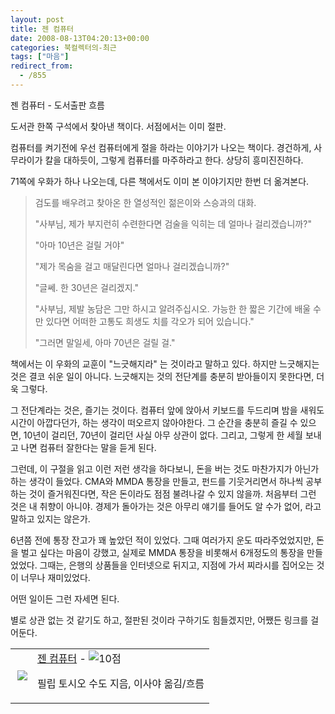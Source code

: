 ```yaml
---
layout: post
title: 젠 컴퓨터
date: 2008-08-13T04:20:13+00:00
categories: 북컬렉터의-최근
tags: ["마음"]
redirect_from:
  - /855
---
```


젠 컴퓨터 - 도서출판 흐름

도서관 한쪽 구석에서 찾아낸 책이다. 서점에서는 이미 절판.

컴퓨터를 켜기전에 우선 컴퓨터에게 절을 하라는 이야기가 나오는 책이다. 경건하게, 사무라이가 칼을 대하듯이, 그렇게 컴퓨터를 마주하라고 한다. 상당히 흥미진진하다.

71쪽에 우화가 하나 나오는데, 다른 책에서도 이미 본 이야기지만 한번 더 옮겨본다.

<BLOCKQUOTE>검도를 배우려고 찾아온 한 열성적인 젊은이와 스승과의 대화.

"사부님, 제가 부지런히 수련한다면 검술을 익히는 데 얼마나 걸리겠습니까?"

"아마 10년은 걸릴 거야"

"제가 목숨을 걸고 매달린다면 얼마나 걸리겠습니까?"

"글쎄. 한 30년은 걸리겠지."

"사부님, 제발 농담은 그만 하시고 알려주십시오. 가능한 한 짧은 기간에 배울 수만 있다면 어떠한 고통도 희생도 치를 각오가 되어 있습니다."

"그러면 말일세, 아마 70년은 걸릴 걸."</BLOCKQUOTE>

책에서는 이 우화의 교훈이 "느긋해지라" 는 것이라고 말하고 있다. 하지만 느긋해지는 것은 결코 쉬운 일이 아니다. 느긋해지는 것의 전단계를 충분히 받아들이지 못한다면, 더욱 그렇다.

그 전단계라는 것은, 즐기는 것이다. 컴퓨터 앞에 앉아서 키보드를 두드리며 밤을 새워도 시간이 아깝다던가, 하는 생각이 떠오르지 않아야한다. 그 순간을 충분히 즐길 수 있으면, 10년이 걸리던, 70년이 걸리던 사실 아무 상관이 없다. 그리고, 그렇게 한 세월 보내고 나면 컴퓨터 잘한다는 말을 듣게 된다.

그런데, 이 구절을 읽고 이런 저런 생각을 하다보니, 돈을 버는 것도 마찬가지가 아닌가 하는 생각이 들었다. CMA와 MMDA 통장을 만들고, 펀드를 기웃거리면서 하나씩 공부하는 것이 즐거워진다면, 작은 돈이라도 점점 불려나갈 수 있지 않을까. 처음부터 그런 것은 내 취향이 아니야. 경제가 돌아가는 것은 아무리 얘기를 들어도 알 수가 없어, 라고 말하고 있지는 않은가.

6년쯤 전에 통장 잔고가 꽤 높았던 적이 있었다. 그때 여러가지 운도 따라주었었지만, 돈을 벌고 싶다는 마음이 강했고, 실제로 MMDA 통장을 비롯해서 6개정도의 통장을 만들었었다. 그때는, 은행의 상품들을 인터넷으로 뒤지고, 지점에 가서 찌라시를 집어오는 것이 너무나 재미있었다.

어떤 일이든 그런 자세면 된다.

별로 상관 없는 것 같기도 하고, 절판된 것이라 구하기도 힘들겠지만, 어쨌든 링크를 걸어둔다.

<DIV class=ttbReview>

<TABLE>

<TBODY>

<TR>

<TD><A href="http://www.aladdin.co.kr/shop/wproduct.aspx?ISBN=8995081007&amp;ttbkey=ttbjinto1216001&amp;COPYPaper=1"><img src="http://image.aladdin.co.kr/cover/cover/8995081007_1.gif" align=right border=0></A></TD>

<TD align=left><A class=aladdin_title href="http://www.aladdin.co.kr/shop/wproduct.aspx?ISBN=8995081007&amp;ttbkey=ttbjinto1216001&amp;COPYPaper=1">젠 컴퓨터</A> - <img alt=10점 src="http://image.aladdin.co.kr/img/common/star_s10.gif" border=0>

필립 토시오 수도 지음, 이사야 옮김/흐름</TD></TR></TBODY></TABLE></DIV>
<div id=comments>
</div>
